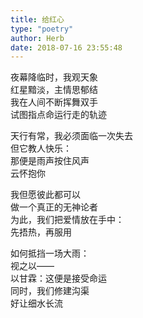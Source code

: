 ```yaml
---  
title: 给红心  
type: "poetry"  
author: Herb  
date: 2018-07-16 23:55:48  
---  
```

夜幕降临时，我观天象  
红星黯淡，主情思郁结  
我在人间不断挥舞双手  
试图指点命运行走的轨迹  

天行有常，我必须面临一次失去  
但它教人快乐：  
那便是雨声按住风声  
云怀抱你  

我但愿彼此都可以  
做一个真正的无神论者  
为此，我们把爱情放在手中：  
先捂热，再服用  

如何抵挡一场大雨：  
视之以——  
以甘霖：这便是接受命运  
同时，我们修建沟渠  
好让细水长流